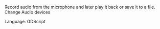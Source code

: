 Record audio from the microphone and later play it back or save it to a file.
Change Audio devices

Language: GDScript
